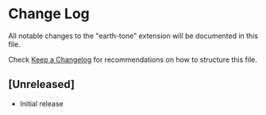# Change Log

All notable changes to the "earth-tone" extension will be documented in this file.

Check [Keep a Changelog](http://keepachangelog.com/) for recommendations on how to structure this file.

## [Unreleased]

- Initial release
